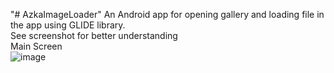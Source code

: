 "# AzkaImageLoader" 
An Android app for opening gallery and loading file in the app using GLIDE library.
</br>
<bold>See screenshot for better understanding</bold>
</br>Main Screen</br>
![image](https://user-images.githubusercontent.com/99603170/208237349-40663102-9208-499a-b212-e94c7801a10d.png)

